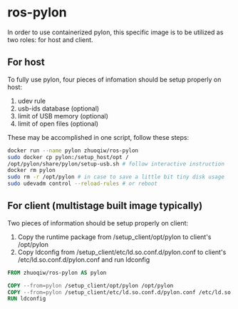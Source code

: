 # ros-pylon

In order to use containerized pylon, this specific image is to be utilized as two roles: for host and client.

## For host

To fully use pylon, four pieces of infomation should be setup properly on host:

1. udev rule
1. usb-ids database (optional)
1. limit of USB memory (optional)
1. limit of open files (optional)

These may be accomplished in one script, follow these steps:

```bash
docker run --name pylon zhuoqiw/ros-pylon
sudo docker cp pylon:/setup_host/opt /
/opt/pylon/share/pylon/setup-usb.sh # follow interactive instruction
docker rm pylon
sudo rm -r /opt/pylon # in case to save a little bit tiny disk usage
sudo udevadm control --reload-rules # or reboot
```

## For client (multistage built image typically)

Two pieces of information should be setup properly on client:

1. Copy the runtime package from /setup_client/opt/pylon to client's /opt/pylon
1. Copy ldconfig from /setup_client/etc/ld.so.conf.d/pylon.conf to client's /etc/ld.so.conf.d/pylon.conf and run ldconfig

```Dockerfile
FROM zhuoqiw/ros-pylon AS pylon

COPY --from=pylon /setup_client/opt/pylon /opt/pylon
COPY --from=pylon /setup_client/etc/ld.so.conf.d/pylon.conf /etc/ld.so.conf.d/pylon.conf
RUN ldconfig
```
